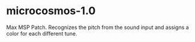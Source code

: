 microcosmos-1.0
===============

Max MSP Patch. Recognizes the pitch from the sound input and assigns a color for each different tune. 
